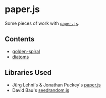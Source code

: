 # paper.js

Some pieces of work with [`paper.js`](http://paperjs.org/).

## Contents

- [golden-spiral](/golden-spiral)
- [diatoms](/diatoms)

## Libraries Used

- Jürg Lehni's & Jonathan Puckey's [paper.js](http://paperjs.org/)
- David Bau's [seedrandom.js](https://github.com/davidbau/seedrandom)